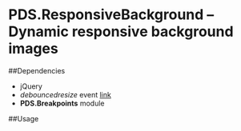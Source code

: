 # PDS.ResponsiveBackground – Dynamic responsive background images

##Dependencies
- jQuery
- *debouncedresize* event [link](https://github.com/louisremi/jquery-smartresize)
- **PDS.Breakpoints** module

##Usage




